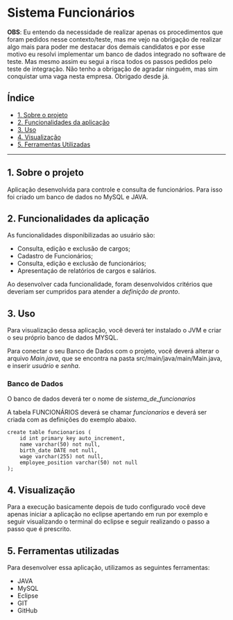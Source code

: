 # Sistema Funcionários 

**OBS**: Eu entendo da necessidade de realizar apenas os procedimentos que foram pedidos nesse contexto/teste, mas me vejo na obrigação de realizar algo mais para poder me destacar dos demais candidatos e por esse motivo eu resolvi implementar um banco de dados integrado no software de teste. Mas mesmo assim eu segui a risca todos os passos pedidos pelo teste de integração. Não tenho a obrigação de agradar ninguém, mas sim conquistar uma vaga nesta empresa. Obrigado desde já.

## Índice

* [1. Sobre o projeto](#1-sobre-o-projeto)
* [2. Funcionalidades da aplicação](#2-funcionalidades-da-aplicação)
* [3. Uso](#3-uso)
* [4. Visualização](#4-Visualização)
* [5. Ferramentas Utilizadas](#5-ferramentas-utilizadas)

***

## 1. Sobre o projeto

Aplicação desenvolvida para controle e consulta de funcionários.
Para isso foi criado um banco de dados no MySQL e JAVA.

## 2. Funcionalidades da aplicação
As funcionalidades disponibilizadas ao usuário são:

* Consulta, edição e exclusão de cargos;
* Cadastro de Funcionários;
* Consulta, edição e exclusão de funcionários;
* Apresentaçáo de relatórios de cargos e salários.

Ao desenvolver cada funcionalidade, foram desenvolvidos critérios que deveriam ser cumpridos para atender a _definição de pronto_.

## 3. Uso
Para visualização dessa aplicação, você deverá ter instalado o JVM e criar o seu próprio banco de dados MYSQL.

Para conectar o seu Banco de Dados com o projeto, você deverá alterar o arquivo *Main.java*, que se encontra na pasta src/main/java/main/Main.java, e inserir *usuário* e *senha*.

### Banco de Dados

O banco de dados deverá ter o nome de *sistema_de_funcionarios*

A tabela FUNCIONÁRIOS deverá se chamar *funcionarios* e deverá ser criada com as definições do exemplo abaixo.

```
create table funcionarios (
    id int primary key auto_increment,
    name varchar(50) not null,
    birth_date DATE not null,
    wage varchar(255) not null,
    employee_position varchar(50) not null
);
```

## 4. Visualização

Para a execução basicamente depois de tudo configurado você deve apenas iniciar a aplicação no eclipse apertando em run por exemplo e seguir visualizando o terminal do  eclipse e seguir realizando o passo a passo que é prescrito.

## 5. Ferramentas utilizadas

Para desenvolver essa aplicação, utilizamos as seguintes ferramentas:

* JAVA
* MySQL
* Eclipse
* GIT
* GitHub

